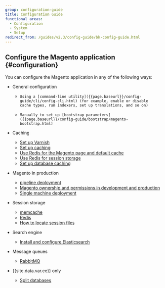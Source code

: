 ```yaml
---
group: configuration-guide
title: Configuration Guide
functional_areas:
  - Configuration
  - System
  - Setup
redirect_from: /guides/v2.3/config-guide/bk-config-guide.html
---
```


## Configure the Magento application {#configuration}

You can configure the Magento application in any of the following ways:

* General configuration

  * ```
    Using a [command-line utility]({{page.baseurl}}/config-guide/cli/config-cli.html) (for example, enable or disable cache types, run indexers, set up translations, and so on)
    ```
  * ```
    Manually to set up [bootstrap parameters]({{page.baseurl}}/config-guide/bootstrap/magento-bootstrap.html)
    ```

* Caching

  * [Set up Varnish]({{page.baseurl}}/configure/caching/varnish.html)
  * [Set up caching]({{page.baseurl}}/configure/cache.html)
  * [Use Redis for the Magento page and default cache]({{page.baseurl}}/configure/caching/redis/use-redis.html)
  * [Use Redis for session storage]({{page.baseurl}}/configure/caching/redis/session-storage.html)
  * [Set up database caching]({{page.baseurl}}/config-guide/cache/caching-database.html)

* Magento in production

  * [pipeline deployment]({{page.baseurl}}/config-guide/deployment/pipeline/)
  * [Magento ownership and permissions in development and production]({{page.baseurl}}/configure/deployment/file-system-ownership-permissions.html)
  * [Single machine deployment]({{page.baseurl}}/configure/deployment/single-machine.html)

* Session storage

  * [memcache]({{page.baseurl}}/configure/caching/session-storage.html)
  * [Redis]({{page.baseurl}}/configure/caching/redis/session-storage.html)
  * [How to locate session files]({{page.baseurl}}/configure/caching/session-storage/locate-files.html)

* Search engine

  * [Install and configure Elasticsearch]({{page.baseurl}}/configure/search/elastic-search.html)

* Message queues

  * [RabbitMQ]({{page.baseurl}}/configure/message-queues.html)

* {{site.data.var.ee}} only
  * [Split databases]({{page.baseurl}}/configure/database/split-database-performance.html)

